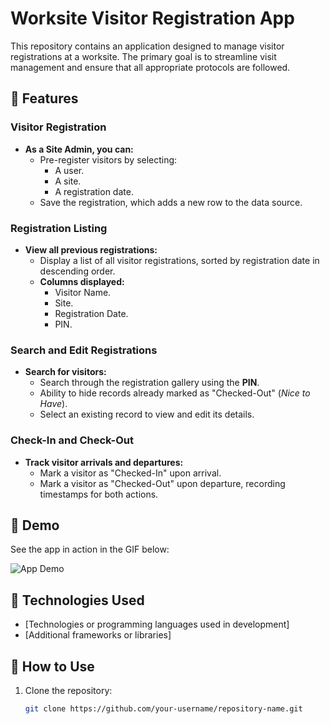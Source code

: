 # Worksite Visitor Registration App

This repository contains an application designed to manage visitor registrations at a worksite. The primary goal is to streamline visit management and ensure that all appropriate protocols are followed.

## 📝 Features

### Visitor Registration
- **As a Site Admin, you can:**
  - Pre-register visitors by selecting:
    - A user.
    - A site.
    - A registration date.
  - Save the registration, which adds a new row to the data source.

### Registration Listing
- **View all previous registrations:**
  - Display a list of all visitor registrations, sorted by registration date in descending order.
  - **Columns displayed:**
    - Visitor Name.
    - Site.
    - Registration Date.
    - PIN.

### Search and Edit Registrations
- **Search for visitors:**
  - Search through the registration gallery using the **PIN**.
  - Ability to hide records already marked as "Checked-Out" (*Nice to Have*).
  - Select an existing record to view and edit its details.

### Check-In and Check-Out
- **Track visitor arrivals and departures:**
  - Mark a visitor as "Checked-In" upon arrival.
  - Mark a visitor as "Checked-Out" upon departure, recording timestamps for both actions.

## 🎥 Demo

See the app in action in the GIF below:

![App Demo](path-to-your-gif.gif)



## 🚀 Technologies Used
- [Technologies or programming languages used in development]
- [Additional frameworks or libraries]

## 📂 How to Use
1. Clone the repository:
   ```bash
   git clone https://github.com/your-username/repository-name.git

